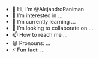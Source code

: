 - 👋 Hi, I’m @AlejandroRaniman
- 👀 I’m interested in ...
- 🌱 I’m currently learning ...
- 💞️ I’m looking to collaborate on ...
- 📫 How to reach me ...
- 😄 Pronouns: ...
- ⚡ Fun fact: ...

<!---
AlejandroRaniman/AlejandroRaniman is a ✨ special ✨ repository because its `README.md` (this file) appears on your GitHub profile.
You can click the Preview link to take a look at your changes.
--->
